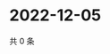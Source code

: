# 2022-12-05

共 0 条

<!-- BEGIN WEIBO -->
<!-- 最后更新时间 Mon Dec 05 2022 07:14:00 GMT+0800 (China Standard Time) -->

<!-- END WEIBO -->
